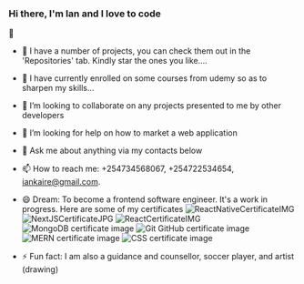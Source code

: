 ### Hi there, I'm Ian and I love to code
 👋




- 🔭 I have a number of projects, you can check them out in the 'Repositories' tab. Kindly star the ones you like....
- 🌱 I have currently enrolled on some courses from udemy so as to sharpen my skills...
- 👯 I’m looking to collaborate on any projects presented to me by other developers
- 🤔 I’m looking for help on how to market a web application
- 💬 Ask me about anything via my contacts below
- 📫 How to reach me: +254734568067, +254722534654, iankaire@gmail.com.
- 😄 Dream: To become a frontend software engineer. It's a work in progress. Here are some of my certificates 
![ReactNativeCertificateIMG](https://github.com/IanKaire/IanKaire/assets/114652346/3b8c6bf4-c031-4d84-8b76-a8d55748334e)
![NextJSCertificateJPG](https://github.com/IanKaire/IanKaire/assets/114652346/3a47b71d-5278-44fc-a7c3-2f74e471985a)
![ReactCertificateIMG](https://github.com/IanKaire/IanKaire/assets/114652346/5de30fc2-aa4f-4ccf-86fa-5bf99e1e532c)
![MongoDB certificate image](https://user-images.githubusercontent.com/114652346/210510812-46ad85b3-51dc-454e-8d8f-7a02b269bc23.jpg)
![Git GitHub certificate image](https://user-images.githubusercontent.com/114652346/193569812-474c6a8f-c529-4a39-a89a-e0e662c07a08.jpg)
![MERN certificate image](https://user-images.githubusercontent.com/114652346/193546085-408dfd08-a932-49ba-b0d8-9e5e6c13ddd8.jpg)
![CSS certificate image](https://user-images.githubusercontent.com/114652346/193546531-a79a2a1d-9cea-41e1-9e6a-f581e311d77e.jpg) 


- ⚡ Fun fact: I am also a guidance and counsellor, soccer player, and artist (drawing)

